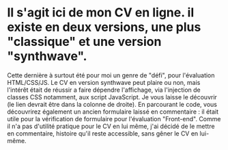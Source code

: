 # Il s'agit ici de mon CV en ligne. il existe en deux versions, une plus "classique" et une version "synthwave". 
Cette dernière à surtout été pour moi un genre de "défi", pour l'évaluation HTML/CSS/JS.
Le CV en version synthwave peut plaire ou non, mais l'intérêt était de réussir a faire dépendre l'affichage, via l'injection de classes CSS notamment, aux script JavaScript.
Je vous laisse le découvrir (le lien devrait être dans la colonne de droite).
En parcourant le code, vous découvrirez également un ancien formulaire laissé en commentaire : il était utile pour la vérification de formulaire pour l'évaluation "Front-end".
Comme il n'a pas d'utilité pratique pour le CV en lui même, j'ai décidé de le mettre en commentaire, histoire qu'il reste accessible, sans gêner le CV en lui-même.
